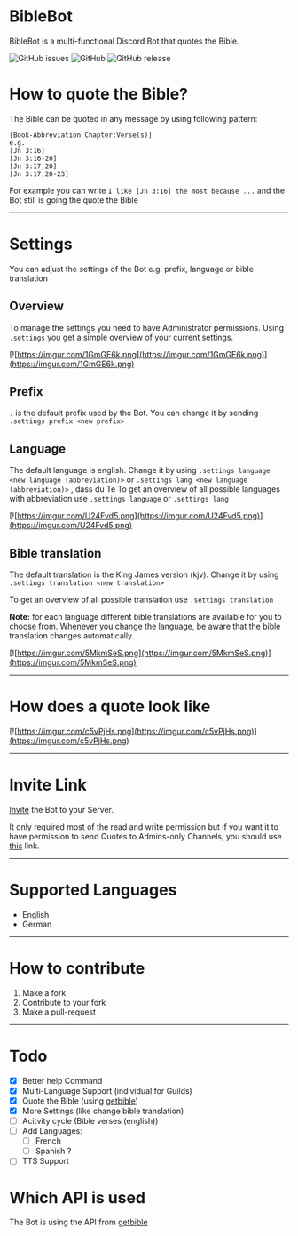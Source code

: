 # BibleBot
BibleBot is a multi-functional Discord Bot that quotes the Bible.

![GitHub issues](https://img.shields.io/github/issues-raw/cephox/BibleBot?label=Issues)
![GitHub](https://img.shields.io/github/license/cephox/BibleBot?label=License)
![GitHub release](https://img.shields.io/github/v/release/cephox/BibleBot)

# How to quote the Bible?
The Bible can be quoted in any message by using following pattern:
```asciidoc
[Book-Abbreviation Chapter:Verse(s)]
e.g.
[Jn 3:16]
[Jn 3:16-20]
[Jn 3:17,20]
[Jn 3:17,20-23]
```
For example you can write `I like [Jn 3:16] the most because ...` and the Bot still is going the quote the Bible

---

# Settings
You can adjust the settings of the Bot e.g. prefix, language or bible translation
## Overview
To manage the settings you need to have Administrator permissions. Using `.settings` you get a simple overview of your current settings.

[![https://imgur.com/1GmGE6k.png](https://imgur.com/1GmGE6k.png)](https://imgur.com/1GmGE6k.png)

## Prefix
`.` is the default prefix used by the Bot. You can change it by sending `.settings prefix <new prefix>`

## Language
The default language is english. Change it by using `.settings language <new language (abbreviation)>` or `.settings lang <new language (abbreviation)>`
, dass du Te
To get an overview of all possible languages with abbreviation use `.settings language` or `.settings lang`

[![https://imgur.com/U24Fvd5.png](https://imgur.com/U24Fvd5.png)](https://imgur.com/U24Fvd5.png)

## Bible translation
The default translation is the King James version (kjv). Change it by using `.settings translation <new translation>`

To get an overview of all possible translation use `.settings translation`

**Note:** for each language different bible translations are available for you to choose from. Whenever you change the language, be aware that the bible translation changes automatically.

[![https://imgur.com/5MkmSeS.png](https://imgur.com/5MkmSeS.png)](https://imgur.com/5MkmSeS.png)

---

# How does a quote look like
[![https://imgur.com/c5vPjHs.png](https://imgur.com/c5vPjHs.png)](https://imgur.com/c5vPjHs.png)

---

# Invite Link
[Invite](https://discord.com/api/oauth2/authorize?client_id=689383347545440313&permissions=522304&scope=bot) the Bot to your Server.

It only required most of the read and write permission but if you want it to have permission to send Quotes to Admins-only Channels, you should use [this](https://discord.com/api/oauth2/authorize?client_id=689383347545440313&permissions=8&scope=bot) link.

---

# Supported Languages
- English
- German

---

# How to contribute
  1. Make a fork
  2. Contribute to your fork
  3. Make a pull-request
  
---
  
# Todo
- [x] Better help Command
- [x] Multi-Language Support (individual for Guilds)
- [x] Quote the Bible (using [getbible](https://getbible.net/api))
- [x] More Settings (like change bible translation)
- [ ] Acitvity cycle (Bible verses (english))
- [ ] Add Languages:
  - [ ] French
  - [ ] Spanish ?
- [ ] TTS Support

# Which API is used
The Bot is using the API from [getbible](https://getbible.net/api)
